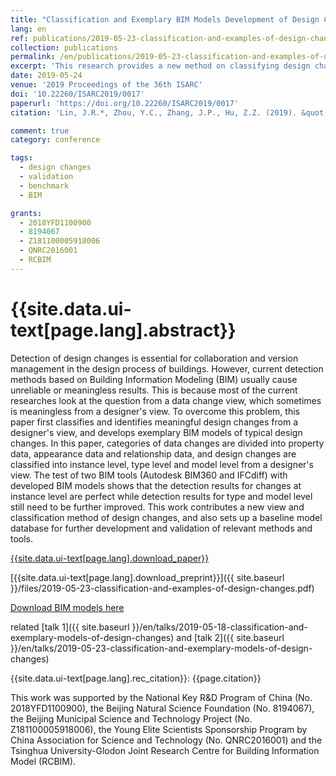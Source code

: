 ```yaml
---
title: "Classification and Exemplary BIM Models Development of Design Changes"
lang: en
ref: publications/2019-05-23-classification-and-examples-of-design-changes
collection: publications
permalink: /en/publications/2019-05-23-classification-and-examples-of-design-changes
excerpt: 'This research provides a new method on classifying design changes from an engineers view, and estalished a few exemplary BIM models for validation relevant design change detection methods'
date: 2019-05-24
venue: '2019 Proceedings of the 36th ISARC'
doi: '10.22260/ISARC2019/0017'
paperurl: 'https://doi.org/10.22260/ISARC2019/0017'
citation: 'Lin, J.R.*, Zhou, Y.C., Zhang, J.P., Hu, Z.Z. (2019). &quot;Classification and Exemplary BIM Models Development of Design Changes&quot; <i>2019 Proceedings of the 36th ISARC</i>. 122-127. Banff, Alberta, Canada. doi: 10.22260/ISARC2019/0017'

comment: true
category: conference

tags: 
  - design changes
  - validation
  - benchmark
  - BIM

grants:
  - 2018YFD1100900
  - 8194067
  - Z181100005918006
  - QNRC2016001
  - RCBIM
---
```



{{site.data.ui-text[page.lang].abstract}}
====

Detection of design changes is essential for collaboration and version management in the design process of buildings. However, current detection methods based on Building Information Modeling (BIM) usually cause unreliable or meaningless results. This is because most of the current researches look at the question from a data change view, which sometimes is meaningless from a designer's view. To overcome this problem, this paper first classifies and identifies meaningful design changes from a designer's view, and develops exemplary BIM models of typical design changes. In this paper, categories of data changes are divided into property data, appearance data and relationship data, and design changes are classified into instance level, type level and model level from a designer's view. The test of two BIM tools (Autodesk BIM360 and IFCdiff) with developed BIM models shows that the detection results for changes at instance level are perfect while detection results for type and model level still need to be further improved. This work contributes a new view and classification method of design changes, and also sets up a baseline model database for further development and validation of relevant methods and tools.

[{{site.data.ui-text[page.lang].download_paper}}](https://doi.org/10.22260/ISARC2019/0017)

[{{site.data.ui-text[page.lang].download_preprint}}]({{ site.baseurl }}/files/2019-05-23-classification-and-examples-of-design-changes.pdf)

[Download BIM models here](https://github.com/smartaec/Design-Change-BIM-Models)

related [talk 1]({{ site.baseurl }}/en/talks/2019-05-18-classification-and-exemplary-models-of-design-changes) and [talk 2]({{ site.baseurl }}/en/talks/2019-05-23-classification-and-exemplary-models-of-design-changes)

{{site.data.ui-text[page.lang].rec_citation}}: {{page.citation}}

This work was supported by the National Key R&D Program of China (No. 2018YFD1100900), the Beijing Natural Science Foundation (No. 8194067), the Beijing Municipal Science and Technology Project (No. Z181100005918006), the Young Elite Scientists Sponsorship Program by China Association for Science and Technology (No. QNRC2016001) and the Tsinghua University-Glodon Joint Research Centre for Building Information Model (RCBIM).